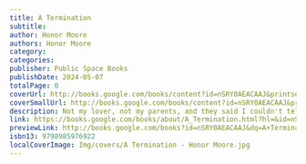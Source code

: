 ```yaml
---
title: A Termination
subtitle: 
author: Honor Moore
authors: Honor Moore
category: 
categories: 
publisher: Public Space Books
publishDate: 2024-05-07
totalPage: 0
coverUrl: http://books.google.com/books/content?id=nSRY0AEACAAJ&printsec=frontcover&img=1&zoom=1&source=gbs_api
coverSmallUrl: http://books.google.com/books/content?id=nSRY0AEACAAJ&printsec=frontcover&img=1&zoom=5&source=gbs_api
description: Not my lover, not my parents, and they said I couldn't tell a friend. In 1969, Honor Moore was twenty-three, a theater student yearning for love and connection, for radical change, but studying administration and keeping secret, even from herself, her wish to imagine the world by becoming a poet. There was an older lover, a professor, and with another man an unwanted sexual encounter. That spring, she had an abortion. A Termination is the story of the young woman who made that decision, and of how that act of resistance, that assertion of self, then shrouded in fear and silence, has reverberated throughout her life since. Confessional, angry, nostalgic, questioning, and romantic, the memoir's chronology is one of consciousness. Following the associations of memory, it moves through several worlds, from the New Haven of Yale Drama School and its radical dean; the New York City of theater, jazz, and the Chelsea Hotel; the Berkshires of Alice's Restaurant; Chicago in the wake of the 1968 Democratic Convention riots. To a portrait of the author fifty-five years later, a woman with a sexual past, a poet who determined her own life. A lyric, searching memoir, A Termination asks what it means to write with full honesty about one's life--to explore who we were, and how our choices shape and allow who we become.
link: https://books.google.com/books/about/A_Termination.html?hl=&id=nSRY0AEACAAJ
previewLink: http://books.google.com/books?id=nSRY0AEACAAJ&dq=A+Termination+Moore&hl=&as_pt=BOOKS&cd=1&source=gbs_api
isbn13: 9798985976922
localCoverImage: Img/covers/A Termination - Honor Moore.jpg
---
```

